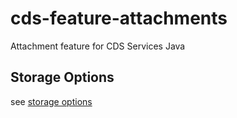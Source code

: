 # cds-feature-attachments
Attachment feature for CDS Services Java

## Storage Options

see [storage options](./doc/StorageOptions.md)
